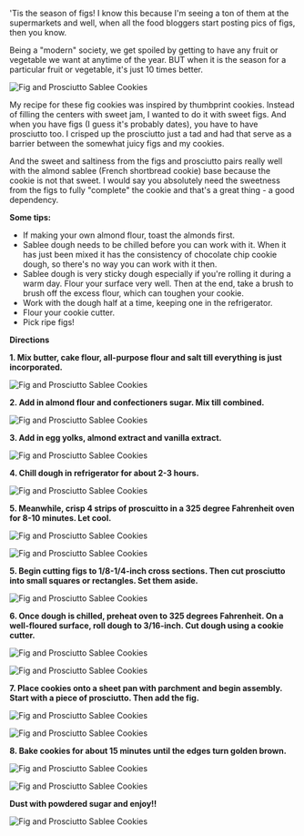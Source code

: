 'Tis the season of figs! I know this because I'm seeing a ton of them at the supermarkets and well, when all the food bloggers start posting pics of figs, then you  know.  

Being a "modern" society, we get spoiled by getting to have any fruit or vegetable we want at anytime of the year.  BUT when it is the season for a particular fruit or vegetable, it's just 10 times better.

![Fig and Prosciutto Sablee Cookies](../img/140-2.jpg "")

My recipe for these fig cookies was inspired by thumbprint cookies.  Instead of filling the centers with sweet jam, I wanted to do it with sweet figs.  And when you have figs (I guess it's probably dates), you  have to have prosciutto too.  I crisped up the prosciutto just a tad and had that serve as a barrier between the somewhat juicy figs and my cookies.

And the sweet and saltiness from the figs and prosciutto pairs really well with the almond sablee (French shortbread cookie) base because the cookie is not that sweet.  I would say you absolutely need the sweetness from the figs to fully "complete" the cookie and that's a great thing - a good dependency.

__Some tips:__

- If making your own almond flour, toast the almonds first.
- Sablee dough needs to be chilled before you can work with it.  When it has just been mixed it has the consistency of chocolate chip cookie dough, so there's no way you can work with it then.
- Sablee dough is very sticky dough especially if you're rolling it during a warm day.  Flour your surface very well.  Then at the end, take a brush to brush off the excess flour, which can toughen your cookie.
- Work with the dough half at a time, keeping one in the refrigerator.
- Flour your cookie cutter.
- Pick ripe figs!


__Directions__

__1. Mix butter, cake flour, all-purpose flour and salt till everything is just incorporated.__

![Fig and Prosciutto Sablee Cookies](../img/140-3.jpg "")

__2. Add in almond flour and confectioners sugar. Mix till combined.__

![Fig and Prosciutto Sablee Cookies](../img/140-4.jpg "")

__3. Add in egg yolks, almond extract and vanilla extract.__

![Fig and Prosciutto Sablee Cookies](../img/140-5.jpg "")

__4. Chill dough in refrigerator for about 2-3 hours.__

![Fig and Prosciutto Sablee Cookies](../img/140-6.jpg "")

__5. Meanwhile, crisp 4 strips of proscuitto in a 325 degree Fahrenheit oven for 8-10 minutes.  Let cool.__

![Fig and Prosciutto Sablee Cookies](../img/140-10.jpg "")

![Fig and Prosciutto Sablee Cookies](../img/140-11.jpg "")

__5. Begin cutting figs to 1/8-1/4-inch cross sections.  Then cut prosciutto into small squares or rectangles.  Set them aside.__

![Fig and Prosciutto Sablee Cookies](../img/140-12.jpg "")

__6. Once dough is chilled, preheat oven to 325 degrees Fahrenheit.  On a well-floured surface, roll  dough to 3/16-inch. Cut dough using a cookie cutter.__

![Fig and Prosciutto Sablee Cookies](../img/140-7.jpg "")

![Fig and Prosciutto Sablee Cookies](../img/140-8.jpg "")


__7. Place cookies onto a sheet pan with parchment and begin assembly.  Start with a piece of prosciutto.  Then add the fig.__

![Fig and Prosciutto Sablee Cookies](../img/140-9.jpg "")

![Fig and Prosciutto Sablee Cookies](../img/140-13.jpg "")

__8.  Bake cookies for about 15 minutes until the edges turn golden brown.__

![Fig and Prosciutto Sablee Cookies](../img/140-14.jpg "")

![Fig and Prosciutto Sablee Cookies](../img/140-15.jpg "")

__Dust with powdered sugar and enjoy!!__

![Fig and Prosciutto Sablee Cookies](../img/140-16.jpg "")



